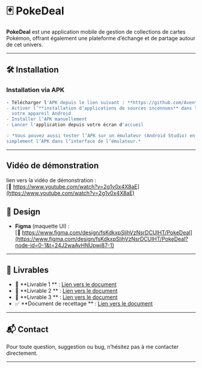 # 🃏 PokeDeal

**PokeDeal** est une application mobile de gestion de collections de cartes Pokémon, offrant
également une plateforme d’échange et de partage autour de cet univers.

---

## 🛠️ Installation

### Installation via APK

```bash
- Télécharger l'APK depuis le lien suivant : **https://github.com/AventeL/PokeDeal/releases/tag/v1**
- Activer l’**installation d’applications de sources inconnues** dans les paramètres de sécurité de
  votre appareil Android
- Installer l’APK manuellement
- Lancer l'application depuis votre écran d'accueil

💡 *Vous pouvez aussi tester l’APK sur un émulateur (Android Studio) en glissant
simplement l’APK dans l’interface de l’émulateur.*
```

---

## Vidéo de démonstration

lien vers la vidéo de démonstration :  
[🔗 https://www.youtube.com/watch?v=2g1v0x4X8aE](https://www.youtube.com/watch?v=2g1v0x4X8aE)

## 🎨 Design

- **Figma** (maquette UI) :  
  [🔗 https://www.figma.com/design/fsKdkxpSlihVzNsrDCUlHT/PokeDeal](https://www.figma.com/design/fsKdkxpSlihVzNsrDCUlHT/PokeDeal?node-id=0-1&t=24J2waAvHNUpwi87-1)

---

## 📄 Livrables

- 📘 **Livrable 1
  ** : [Lien vers le document](https://docs.google.com/document/d/11KTpuKqffrWx-szyO72RQN0qIWPW4NdKu7WLj5waNBU/edit?usp=sharing)
- 📙 **Livrable 2
  ** : [Lien vers le document](https://docs.google.com/document/d/1MnC-Qc47OciStTeqMgjH7TCSyce76CSIq-iRLxspdNs/edit?usp=sharing)
- 📗 **Livrable 3
  ** : [Lien vers le document](https://docs.google.com/document/d/1GtcCkhAS0JCGFDSxLC0hy2SsbQFXTKJssKmw4-xDeAc/edit?usp=sharing)
- ✅ **Document de recettage
  ** : [Lien vers le document](https://docs.google.com/document/d/1Kpj16n2Skj8a6MPe-FseexXcbTAVsMD5tquDa4-02M4/edit?usp=sharing)

---

## 📬 Contact

Pour toute question, suggestion ou bug, n’hésitez pas à me contacter directement.

---
